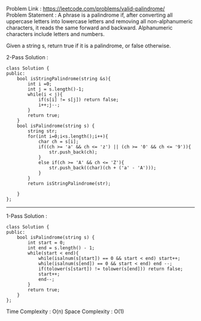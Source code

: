 Problem Link : https://leetcode.com/problems/valid-palindrome/ <br>
Problem Statement : A phrase is a palindrome if, after converting all uppercase letters into lowercase letters and removing all non-alphanumeric characters, it reads the same forward and backward. Alphanumeric characters include letters and numbers.

Given a string s, return true if it is a palindrome, or false otherwise.

2-Pass Solution : 

```
class Solution {
public:
    bool isStringPalindrome(string &s){
        int i =0;
        int j = s.length()-1;
        while(i < j){
            if(s[i] != s[j]) return false;
            i++;j--;
        }
        return true;
    }
    bool isPalindrome(string s) {
        string str;
        for(int i=0;i<s.length();i++){
            char ch = s[i];
            if((ch >= 'a' && ch <= 'z') || (ch >= '0' && ch <= '9')){
                str.push_back(ch);
            }
            else if(ch >= 'A' && ch <= 'Z'){
                str.push_back((char)(ch + ('a' - 'A')));
            }
        }
        return isStringPalindrome(str);

    }
};

```

-----------------------------------------------------------------------------------------------

1-Pass Solution : 

```
class Solution {
public:
    bool isPalindrome(string s) {
        int start = 0;
        int end = s.length() - 1;
        while(start < end){
            while(isalnum(s[start]) == 0 && start < end) start++;
            while(isalnum(s[end]) == 0 && start < end) end --;
            if(tolower(s[start]) != tolower(s[end])) return false;
            start++;
            end--;
        }
        return true;
    }
};

```


Time Complexity :  O(n)
Space Complexity : O(1)

